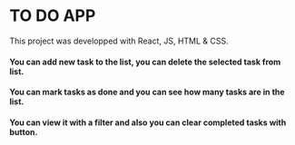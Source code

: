 # TO DO APP

This project was developped with React, JS, HTML & CSS.
#### You can add new task to the list, you can delete the selected task from list.
#### You can mark tasks as done and you can see how many tasks are in the list.
#### You can view it with a filter and also you can clear completed tasks with button.

